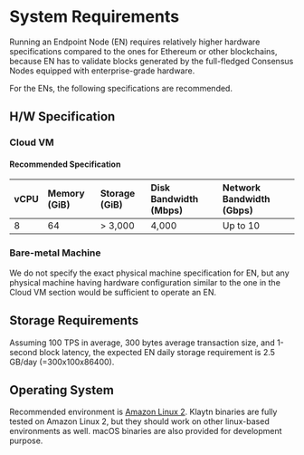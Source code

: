 # System Requirements

Running an Endpoint Node (EN) requires relatively higher hardware specifications compared to the ones for Ethereum or other blockchains, because EN has to validate blocks generated by the full-fledged Consensus Nodes equipped with enterprise-grade hardware.

For the ENs, the following specifications are recommended.

## H/W Specification <a id="h-w-specification"></a>

### Cloud VM <a id="cloud-vm"></a>

#### Recommended Specification <a id="recommended-specification-based-on-aws"></a>

| vCPU | Memory (GiB) | Storage (GiB) | Disk Bandwidth (Mbps) | Network Bandwidth (Gbps) |
| :--- | :--- | :--- | :--- | :--- |
| 8 | 64 | > 3,000 | 4,000 | Up to 10 |

### Bare-metal Machine <a id="bare-metal-machine"></a>

We do not specify the exact physical machine specification for EN, but any physical machine having hardware configuration similar to the one in the Cloud VM section would be sufficient to operate an EN.

## Storage Requirements <a id="storage-requirements"></a>

Assuming 100 TPS in average,  300 bytes average transaction size, and 1-second block latency, the expected EN daily storage requirement is 2.5 GB/day (=300x100x86400).

## Operating System <a id="operating-system"></a>

Recommended environment is [Amazon Linux 2](https://aws.amazon.com/ko/about-aws/whats-new/2017/12/introducing-amazon-linux-2/).
Klaytn binaries are fully tested on Amazon Linux 2, but they should work on other linux-based environments as well. 
macOS binaries are also provided for development purpose. 

